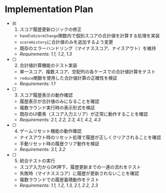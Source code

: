 # Implementation Plan

- [x] 1. スコア履歴更新ロジックの修正
  - `handleScoreChange`関数内で個別スコアの合計値を計算する処理を実装
  - `scoreHistory`に合計値のみを追加するよう変更
  - 既存のエラーハンドリング（マイナススコア、ナイスアウト）を維持
  - _Requirements: 1.1, 1.2, 1.3_

- [ ] 2. 合計値計算機能のテスト実装
  - 単一スコア、複数スコア、空配列の各ケースでの合計値計算をテスト
  - `reduce`関数を使用した合計値計算の正確性を検証
  - _Requirements: 1.1_

- [ ] 3. スコア履歴表示の動作確認
  - 履歴表示が合計値のみになることを確認
  - 複数ラウンド実行時の表示形式を検証
  - 既存のUI要素（スコア入力エリア）が正常に動作することを確認
  - _Requirements: 2.1, 2.2, 2.3, 4.1, 4.2, 4.3_

- [ ] 4. ゲームリセット機能の動作確認
  - ナイスアウト時のリセット処理で履歴が正しくクリアされることを確認
  - 手動リセット時の履歴クリア動作を検証
  - _Requirements: 3.1, 3.2_

- [ ] 5. 統合テストの実行
  - スコア入力からOK押下、履歴更新までの一連の流れをテスト
  - 失敗時（マイナススコア）に履歴が更新されないことを確認
  - 複数ラウンドでの履歴蓄積動作をテスト
  - _Requirements: 1.1, 1.2, 1.3, 2.1, 2.2, 2.3_
